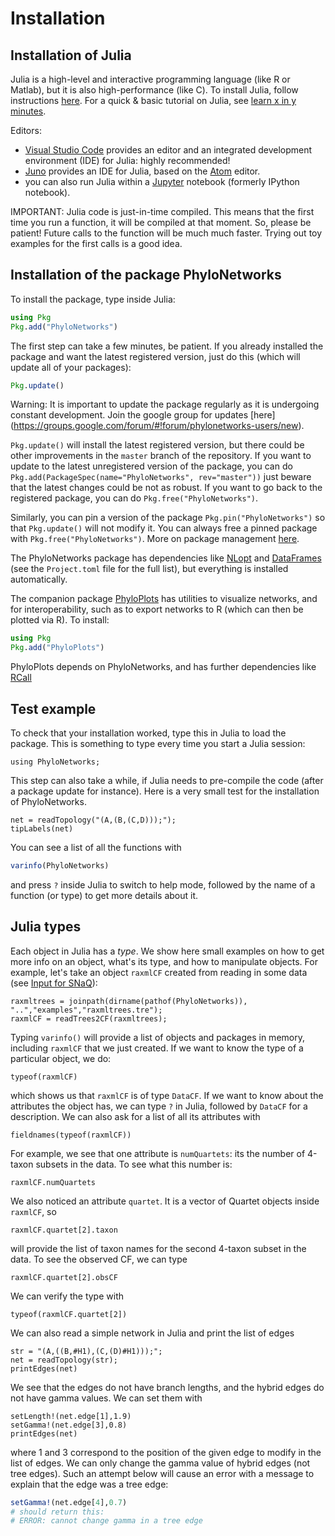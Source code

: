 # Installation

## Installation of Julia

Julia is a high-level and interactive programming language (like R or Matlab),
but it is also high-performance (like C).
To install Julia, follow instructions [here](http://julialang.org/downloads/).
For a quick & basic tutorial on Julia, see
[learn x in y minutes](http://learnxinyminutes.com/docs/julia/).

Editors:

- [Visual Studio Code](https://code.visualstudio.com) provides an editor
  and an integrated development environment (IDE) for Julia: highly recommended!
- [Juno](http://junolab.org) provides an IDE for Julia,
  based on the [Atom](http://atom.io/) editor.
- you can also run Julia within a [Jupyter](http://jupyter.org) notebook
  (formerly IPython notebook).

IMPORTANT: Julia code is just-in-time compiled. This means that the
first time you run a function, it will be compiled at that moment. So,
please be patient! Future calls to the function will be much much
faster. Trying out toy examples for the first calls is a good idea.

## Installation of the package PhyloNetworks

To install the package, type inside Julia:
```julia
using Pkg
Pkg.add("PhyloNetworks")
```
The first step can take a few minutes, be patient. If you already installed the package and want
the latest registered version, just do this (which will update all of your packages):
```julia
Pkg.update()
```
Warning: It is important to update the package regularly as it is
undergoing constant development. Join the google group for updates
[here]
(https://groups.google.com/forum/#!forum/phylonetworks-users/new).

`Pkg.update()` will install the latest registered version, but there
could be other improvements in the `master` branch of the
repository. If you want to update to the latest unregistered version
of the package, you can do
`Pkg.add(PackageSpec(name="PhyloNetworks", rev="master"))`
just beware that the latest changes could be not as robust.
If you want to go back to the registered package, you can do
`Pkg.free("PhyloNetworks")`.

Similarly, you can pin a version of the package
`Pkg.pin("PhyloNetworks")` so that `Pkg.update()` will not modify
it. You can always free a pinned package with
`Pkg.free("PhyloNetworks")`. More on package management
[here](https://docs.julialang.org/en/v1/stdlib/Pkg/).

The PhyloNetworks package has dependencies like
[NLopt](https://github.com/JuliaOpt/NLopt.jl) and
[DataFrames](http://juliadata.github.io/DataFrames.jl/stable/)
(see the `Project.toml` file for the full list), but everything is installed automatically.

The companion package [PhyloPlots](https://github.com/cecileane/PhyloPlots.jl)
has utilities to visualize networks, and for interoperability,
such as to export networks to R (which can then be plotted via R).
To install:

```julia
using Pkg
Pkg.add("PhyloPlots")
```

PhyloPlots depends on PhyloNetworks, and has further dependencies
like
[RCall](https://github.com/JuliaInterop/RCall.jl)

## Test example

To check that your installation worked, type this in Julia to load the package.
This is something to type every time you start a Julia session:
```@example install
using PhyloNetworks;
```
This step can also take a while, if Julia needs to pre-compile the code (after a package
update for instance).
Here is a very small test for the installation of PhyloNetworks.

```@repl install
net = readTopology("(A,(B,(C,D)));");
tipLabels(net)
```

You can see a list of all the functions with
```julia
varinfo(PhyloNetworks)
```
and press `?` inside Julia to switch to help mode,
followed by the name of a function (or type) to get more details about it.
 

## Julia types

Each object in Julia has a *type*. We show here small examples on how to get more
info on an object, what's its type, and how to manipulate objects.
For example, let's take an object `raxmlCF` created from reading in some data
(see [Input for SNaQ](@ref)):

```@repl install
raxmltrees = joinpath(dirname(pathof(PhyloNetworks)), "..","examples","raxmltrees.tre");
raxmlCF = readTrees2CF(raxmltrees);
```

Typing `varinfo()` will provide a list of objects and packages in memory,
including `raxmlCF` that we just created.
If we want to know the type of a particular object, we do:
```@repl install
typeof(raxmlCF)
```
which shows us that `raxmlCF` is of type `DataCF`.
If we want to know about the attributes the object has, we can type `?` in Julia,
followed by `DataCF` for a description.
We can also ask for a list of all its attributes with

```@repl install
fieldnames(typeof(raxmlCF))
```
For example, we see that one attribute is `numQuartets`: its the number of 4-taxon subsets
in the data. To see what this number is:
```@repl install
raxmlCF.numQuartets
```
We also noticed an attribute `quartet`. It is a vector of Quartet objects inside `raxmlCF`, so
```@repl install
raxmlCF.quartet[2].taxon
```
will provide the list of taxon names for the second 4-taxon subset in the data.
To see the observed CF, we can type
```@repl install
raxmlCF.quartet[2].obsCF
```
We can verify the type with
```@repl install
typeof(raxmlCF.quartet[2])
```
We can also read a simple network in Julia and print the list of edges
```@repl install
str = "(A,((B,#H1),(C,(D)#H1)));";
net = readTopology(str);
printEdges(net)
```
We see that the edges do not have branch lengths,
and the hybrid edges do not have gamma values. We can set them with
```@repl install
setLength!(net.edge[1],1.9)
setGamma!(net.edge[3],0.8)
printEdges(net)
```
where 1 and 3 correspond to the position of the given edge to modify in the list of edges.
We can only change the gamma value of hybrid edges (not tree edges).
Such an attempt below will cause an error with a message to explain that
the edge was a tree edge:
```julia
setGamma!(net.edge[4],0.7)
# should return this:
# ERROR: cannot change gamma in a tree edge
```
